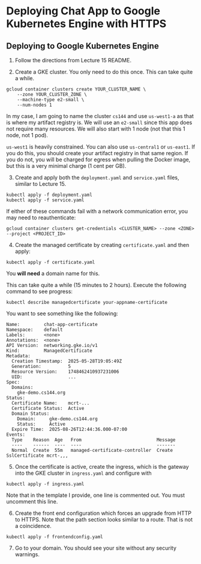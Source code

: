# Deploying Chat App to Google Kubernetes Engine with HTTPS

## Deploying to Google Kubernetes Engine

1. Follow the directions from Lecture 15 README.

2. Create a GKE cluster. You only need to do this once. This can take quite a while.

```
gcloud container clusters create YOUR_CLUSTER_NAME \
    --zone YOUR_CLUSTER_ZONE \
    --machine-type e2-small \
    --num-nodes 1
```

In my case, I am going to name the cluster `cs144` and use `us-west1-a` as that is where my artifact
registry is. We will use an `e2-small` since this app does not require many resources. We will also
start with 1 node (not that this 1 node, not 1 pod).

`us-west1` is heavily constrained. You can also use `us-central1` or `us-east1`. If you do this, you
should create your artifact registry in that same region. If you do not, you will be charged for egress
when pulling the Docker image, but this is a very minimal charge (1 cent per GB).

3. Create and apply both the `deployment.yaml` and `service.yaml` files, similar to Lecture 15.

```
kubectl apply -f deployment.yaml
kubectl apply -f service.yaml
```

If either of these commands fail with a network communication error, you may need to reauthenticate:

`gcloud container clusters get-credentials <CLUSTER_NAME> --zone <ZONE> --project <PROJECT_ID>`

4. Create the managed certificate by creating `certificate.yaml` and then apply:

`kubectl apply -f certificate.yaml`

You **will need** a domain name for this.

This can take quite a while (15 minutes to 2 hours). Execute the following command to see progress:

`kubectl describe managedcertificate your-appname-certificate`

You want to see something like the following:

```
Name:         chat-app-certificate
Namespace:    default
Labels:       <none>
Annotations:  <none>
API Version:  networking.gke.io/v1
Kind:         ManagedCertificate
Metadata:
  Creation Timestamp:  2025-05-28T19:05:49Z
  Generation:          5
  Resource Version:    1748462410937231006
  UID:                 ...
Spec:
  Domains:
    gke-demo.cs144.org
Status:
  Certificate Name:    mcrt-...
  Certificate Status:  Active
  Domain Status:
    Domain:     gke-demo.cs144.org
    Status:     Active
  Expire Time:  2025-08-26T12:44:36.000-07:00
Events:
  Type    Reason  Age   From                            Message
  ----    ------  ----  ----                            -------
  Normal  Create  55m   managed-certificate-controller  Create SslCertificate mcrt-,,,
```

5. Once the certificate is active, create the ingress, which is the gateway into the GKE cluster in `ingress.yaml` and configure with

`kubectl apply -f ingress.yaml`

Note that in the template I provide, one line is commented out. You must uncomment this line.

6. Create the front end configuration which forces an upgrade from HTTP to HTTPS. Note that the path section
looks similar to a route. That is not a coincidence.

`kubectl apply -f frontendconfig.yaml`

7. Go to your domain. You should see your site without any security warnings.
